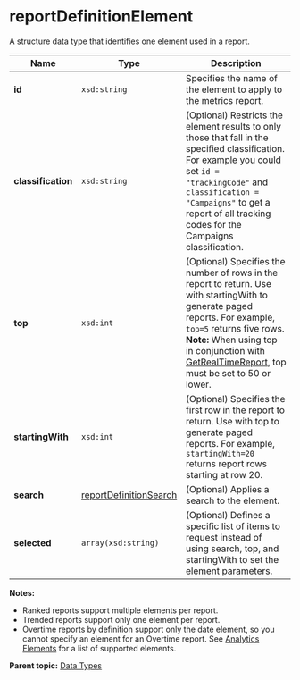 # reportDefinitionElement

A structure data type that identifies one element used in a report.

|Name|Type|Description|
|----|----|-----------|
|**id** |`xsd:string` |Specifies the name of the element to apply to the metrics report.|
|**classification** |`xsd:string` |\(Optional\) Restricts the element results to only those that fall in the specified classification. For example you could set `id = "trackingCode"` and `classification = "Campaigns"` to get a report of all tracking codes for the Campaigns classification.|
|**top** |`xsd:int` | \(Optional\) Specifies the number of rows in the report to return. Use with startingWith to generate paged reports. For example, `top=5` returns five rows. **Note:** When using top in conjunction with [GetRealTimeReport](../methods/r_GetRealTimeReport.md#), top must be set to 50 or lower. |
|**startingWith** |`xsd:int` | \(Optional\) Specifies the first row in the report to return. Use with top to generate paged reports. For example, `startingWith=20` returns report rows starting at row 20. |
|**search** |[reportDefinitionSearch](r_reportDefinitionSearch.md#) |\(Optional\) Applies a search to the element.|
|**selected** |`array(xsd:string)` |\(Optional\) Defines a specific list of items to request instead of using search, top, and startingWith to set the element parameters.|

**Notes:** 

-   Ranked reports support multiple elements per report.
-   Trended reports support only one element per report.
-   Overtime reports by definition support only the date element, so you cannot specify an element for an Overtime report. See [Analytics Elements](../reference/r_elements.md#) for a list of supported elements.

**Parent topic:** [Data Types](../data_types/c_data_types.md)

